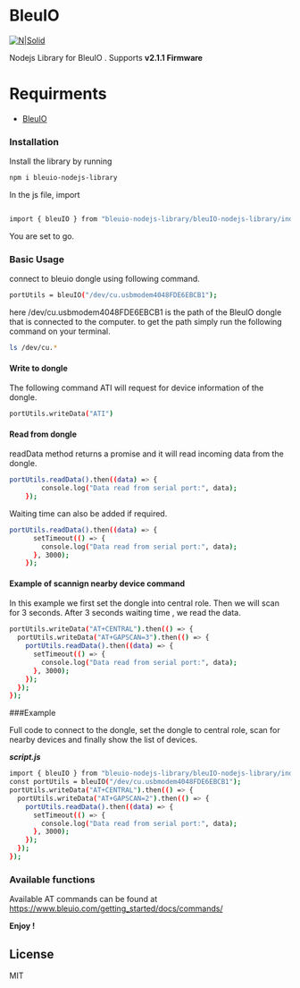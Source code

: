 # BleuIO

[![N|Solid](https://www.bleuio.com/getting_started//img/logo.png)](https://www.bleuio.com/getting_started//img/logo.png)

Nodejs Library for BleuIO . Supports **v2.1.1 Firmware**

# Requirments

- [BleuIO](https://www.bleuio.com/)

### Installation

Install the library by running

```sh
npm i bleuio-nodejs-library
```

In the js file, import

```sh

import { bleuIO } from "bleuio-nodejs-library/bleuIO-nodejs-library/index.js";

```

You are set to go.

### Basic Usage

connect to bleuio dongle using following command.

```sh
portUtils = bleuIO("/dev/cu.usbmodem4048FDE6EBCB1");
```

here /dev/cu.usbmodem4048FDE6EBCB1 is the path of the BleuIO dongle that is connected to the computer.
to get the path simply run the following command on your terminal.

```sh
ls /dev/cu.*
```

#### Write to dongle

The following command ATI will request for device information of the dongle.

```sh
portUtils.writeData("ATI")
```

#### Read from dongle

readData method returns a promise and it will read incoming data from the dongle.

```sh
portUtils.readData().then((data) => {
        console.log("Data read from serial port:", data);
    });
```

Waiting time can also be added if required.

```sh
portUtils.readData().then((data) => {
      setTimeout(() => {
        console.log("Data read from serial port:", data);
      }, 3000);
    });
```

#### Example of scannign nearby device command

In this example we first set the dongle into central role. Then we will scan for 3 seconds. After 3 seconds waiting time , we read the data.

```sh
portUtils.writeData("AT+CENTRAL").then(() => {
  portUtils.writeData("AT+GAPSCAN=3").then(() => {
    portUtils.readData().then((data) => {
      setTimeout(() => {
        console.log("Data read from serial port:", data);
      }, 3000);
    });
  });
});
```

###Example

Full code to connect to the dongle, set the dongle to central role, scan for nearby devices and finally show the list of devices.

**_script.js_**

```sh
import { bleuIO } from "bleuio-nodejs-library/bleuIO-nodejs-library/index.js";
const portUtils = bleuIO("/dev/cu.usbmodem4048FDE6EBCB1");
portUtils.writeData("AT+CENTRAL").then(() => {
  portUtils.writeData("AT+GAPSCAN=2").then(() => {
    portUtils.readData().then((data) => {
      setTimeout(() => {
        console.log("Data read from serial port:", data);
      }, 3000);
    });
  });
});


```

### Available functions

Available AT commands can be found at
https://www.bleuio.com/getting_started/docs/commands/

**Enjoy !**

## License

MIT

